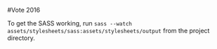 #Vote 2016

To get the SASS working, run `sass --watch assets/stylesheets/sass:assets/stylesheets/output` from the project directory.
